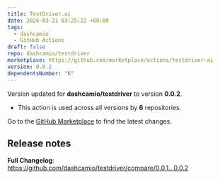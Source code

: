 ```yaml
---
title: TestDriver.ai
date: 2024-03-21 03:25:22 +00:00
tags:
  - dashcamio
  - GitHub Actions
draft: false
repo: dashcamio/testdriver
marketplace: https://github.com/marketplace/actions/testdriver-ai
version: 0.0.2
dependentsNumber: "6"
---
```



Version updated for **dashcamio/testdriver** to version **0.0.2**.
- This action is used across all versions by **6** repositories.

Go to the [GitHub Marketplace](https://github.com/marketplace/actions/testdriver-ai) to find the latest changes.

## Release notes

**Full Changelog**: https://github.com/dashcamio/testdriver/compare/0.0.1...0.0.2
